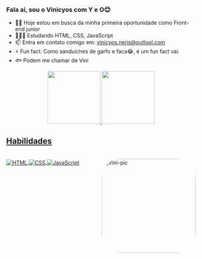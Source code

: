### Fala ai, sou o Vinicyos com Y e O😊


- 👶🏻 Hoje estou em busca da minha primeira oportunidade como Front-end junior
- 👨🏻‍💻 Estudando HTML, CSS, JavaScript
- 📫 Entra em contato comigo em: vinicyos.neris@outlool.com
- ⚡ Fun fact: Como sanduiches de garfo e faca😂, é um fun fact vai.
- 🐟 Podem me chamar de Vini

<div align="center">
  <a href="https://github.com/vinicyos">
  <img height="140em" src="https://github-readme-stats.vercel.app/api?username=vinicyos&show_icons=true&theme=dracula&include_all_commits=true&count_private=true"/>
  <img height="140em" src="https://github-readme-stats.vercel.app/api/top-langs/?username=vinicyos&layout=compact&langs_count=7&theme=dracula"/>
</div>

## Habilidades
  
<div style="display: inline_block"><br>
  <img align="center" alt="HTML" src="https://img.shields.io/badge/HTML5-E34F26?style=for-the-badge&logo=html5&logoColor=white">
  <img align="center" alt="CSS" src="https://img.shields.io/badge/CSS3-1572B6?style=for-the-badge&logo=css3&logoColor=white">
  <img align="center" alt="JavaScript" src="https://img.shields.io/badge/JavaScript-323330?style=for-the-badge&logo=javascript&logoColor=F7DF1E">
  <img align="right" alt="Vini-pic" height="250" style="border-radius:50px;" src="https://uploaddeimagens.com.br/images/004/317/543/original/Euanime.png?1674959134">
</div>
